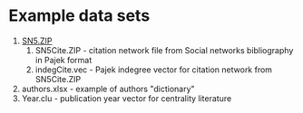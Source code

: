 # Example data sets

1. [SN5.ZIP](http://vlado.fmf.uni-lj.si/pub/networks/data/WoS/SN5.zip)
   1. SN5Cite.ZIP - citation network file from Social networks bibliography in Pajek format
   1. indegCite.vec - Pajek indegree vector for citation network from SN5Cite.ZIP
1. authors.xlsx - example of authors "dictionary"
1. Year.clu - publication year vector for centrality literature



